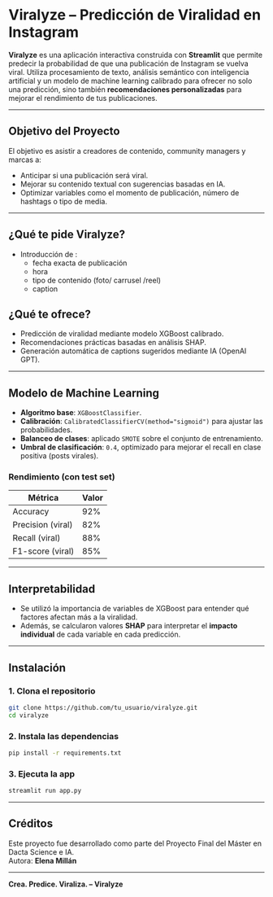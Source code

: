 # Viralyze – Predicción de Viralidad en Instagram

**Viralyze** es una aplicación interactiva construida con **Streamlit** que permite predecir la probabilidad de que una publicación de Instagram se vuelva viral. Utiliza procesamiento de texto, análisis semántico con inteligencia artificial y un modelo de machine learning calibrado para ofrecer no solo una predicción, sino también **recomendaciones personalizadas** para mejorar el rendimiento de tus publicaciones.

---

## Objetivo del Proyecto

El objetivo es asistir a creadores de contenido, community managers y marcas a:

- Anticipar si una publicación será viral.
- Mejorar su contenido textual con sugerencias basadas en IA.
- Optimizar variables como el momento de publicación, número de hashtags o tipo de media.

---

## ¿Qué te pide Viralyze?
- Introducción de :
    - fecha exacta de publicación
    - hora 
    - tipo de contenido (foto/ carrusel /reel)
    - caption

## ¿Qué te ofrece?
- Predicción de viralidad mediante modelo XGBoost calibrado.
- Recomendaciones prácticas basadas en análisis SHAP.
- Generación automática de captions sugeridos mediante IA (OpenAI GPT).

---

## Modelo de Machine Learning

- **Algoritmo base**: `XGBoostClassifier`.
- **Calibración**: `CalibratedClassifierCV(method="sigmoid")` para ajustar las probabilidades.
- **Balanceo de clases**: aplicado `SMOTE` sobre el conjunto de entrenamiento.
- **Umbral de clasificación**: `0.4`, optimizado para mejorar el recall en clase positiva (posts virales).

### Rendimiento (con test set)

| Métrica         | Valor     |
|-----------------|-----------|
| Accuracy        | 92%       |
| Precision (viral) | 82%    |
| Recall (viral)  | 88%       |
| F1-score (viral)| 85%       |

---

## Interpretabilidad

- Se utilizó la importancia de variables de XGBoost para entender qué factores afectan más a la viralidad.
- Además, se calcularon valores **SHAP** para interpretar el **impacto individual** de cada variable en cada predicción.

---

## Instalación

### 1. Clona el repositorio

```bash
git clone https://github.com/tu_usuario/viralyze.git
cd viralyze
```

### 2. Instala las dependencias

```bash
pip install -r requirements.txt
```

### 3. Ejecuta la app

```bash
streamlit run app.py
```

---

## Créditos

Este proyecto fue desarrollado como parte del Proyecto Final del Máster en Dacta Science e IA.  
Autora: **Elena Millán**  

---

**Crea. Predice. Viraliza. – Viralyze**